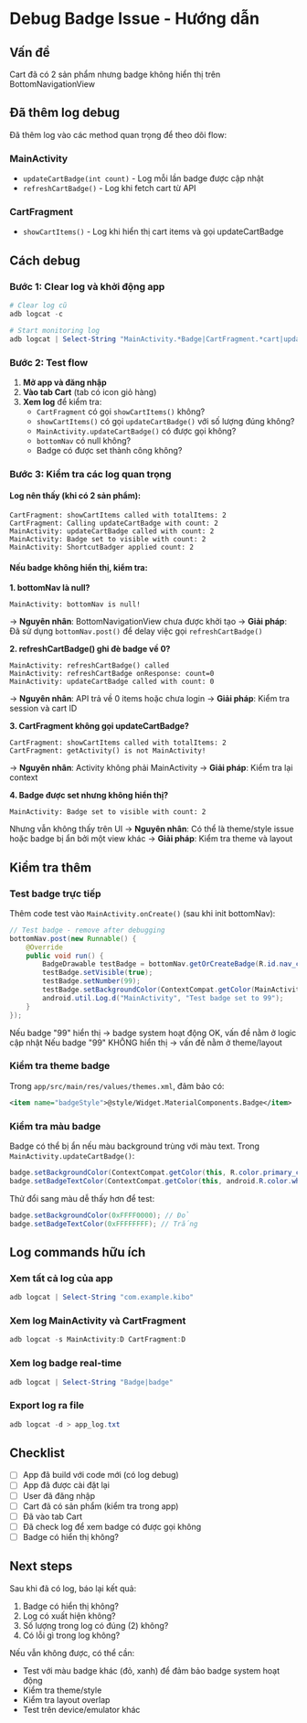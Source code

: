 # Debug Badge Issue - Hướng dẫn

## Vấn đề

Cart đã có 2 sản phẩm nhưng badge không hiển thị trên BottomNavigationView

## Đã thêm log debug

Đã thêm log vào các method quan trọng để theo dõi flow:

### MainActivity

- `updateCartBadge(int count)` - Log mỗi lần badge được cập nhật
- `refreshCartBadge()` - Log khi fetch cart từ API

### CartFragment

- `showCartItems()` - Log khi hiển thị cart items và gọi updateCartBadge

## Cách debug

### Bước 1: Clear log và khởi động app

```powershell
# Clear log cũ
adb logcat -c

# Start monitoring log
adb logcat | Select-String "MainActivity.*Badge|CartFragment.*cart|updateCartBadge"
```

### Bước 2: Test flow

1. **Mở app và đăng nhập**
2. **Vào tab Cart** (tab có icon giỏ hàng)
3. **Xem log** để kiểm tra:
   - `CartFragment` có gọi `showCartItems()` không?
   - `showCartItems()` có gọi `updateCartBadge()` với số lượng đúng không?
   - `MainActivity.updateCartBadge()` có được gọi không?
   - `bottomNav` có null không?
   - Badge có được set thành công không?

### Bước 3: Kiểm tra các log quan trọng

#### Log nên thấy (khi có 2 sản phẩm):

```
CartFragment: showCartItems called with totalItems: 2
CartFragment: Calling updateCartBadge with count: 2
MainActivity: updateCartBadge called with count: 2
MainActivity: Badge set to visible with count: 2
MainActivity: ShortcutBadger applied count: 2
```

#### Nếu badge không hiển thị, kiểm tra:

**1. bottomNav là null?**

```
MainActivity: bottomNav is null!
```

→ **Nguyên nhân**: BottomNavigationView chưa được khởi tạo
→ **Giải pháp**: Đã sử dụng `bottomNav.post()` để delay việc gọi `refreshCartBadge()`

**2. refreshCartBadge() ghi đè badge về 0?**

```
MainActivity: refreshCartBadge() called
MainActivity: refreshCartBadge onResponse: count=0
MainActivity: updateCartBadge called with count: 0
```

→ **Nguyên nhân**: API trả về 0 items hoặc chưa login
→ **Giải pháp**: Kiểm tra session và cart ID

**3. CartFragment không gọi updateCartBadge?**

```
CartFragment: showCartItems called with totalItems: 2
CartFragment: getActivity() is not MainActivity!
```

→ **Nguyên nhân**: Activity không phải MainActivity
→ **Giải pháp**: Kiểm tra lại context

**4. Badge được set nhưng không hiển thị?**

```
MainActivity: Badge set to visible with count: 2
```

Nhưng vẫn không thấy trên UI
→ **Nguyên nhân**: Có thể là theme/style issue hoặc badge bị ẩn bởi một view khác
→ **Giải pháp**: Kiểm tra theme và layout

## Kiểm tra thêm

### Test badge trực tiếp

Thêm code test vào `MainActivity.onCreate()` (sau khi init bottomNav):

```java
// Test badge - remove after debugging
bottomNav.post(new Runnable() {
    @Override
    public void run() {
        BadgeDrawable testBadge = bottomNav.getOrCreateBadge(R.id.nav_cart);
        testBadge.setVisible(true);
        testBadge.setNumber(99);
        testBadge.setBackgroundColor(ContextCompat.getColor(MainActivity.this, R.color.primary_color));
        android.util.Log.d("MainActivity", "Test badge set to 99");
    }
});
```

Nếu badge "99" hiển thị → badge system hoạt động OK, vấn đề nằm ở logic cập nhật
Nếu badge "99" KHÔNG hiển thị → vấn đề nằm ở theme/layout

### Kiểm tra theme badge

Trong `app/src/main/res/values/themes.xml`, đảm bảo có:

```xml
<item name="badgeStyle">@style/Widget.MaterialComponents.Badge</item>
```

### Kiểm tra màu badge

Badge có thể bị ẩn nếu màu background trùng với màu text. Trong `MainActivity.updateCartBadge()`:

```java
badge.setBackgroundColor(ContextCompat.getColor(this, R.color.primary_color));
badge.setBadgeTextColor(ContextCompat.getColor(this, android.R.color.white));
```

Thử đổi sang màu dễ thấy hơn để test:

```java
badge.setBackgroundColor(0xFFFF0000); // Đỏ
badge.setBadgeTextColor(0xFFFFFFFF); // Trắng
```

## Log commands hữu ích

### Xem tất cả log của app

```powershell
adb logcat | Select-String "com.example.kibo"
```

### Xem log MainActivity và CartFragment

```powershell
adb logcat -s MainActivity:D CartFragment:D
```

### Xem log badge real-time

```powershell
adb logcat | Select-String "Badge|badge"
```

### Export log ra file

```powershell
adb logcat -d > app_log.txt
```

## Checklist

- [ ] App đã build với code mới (có log debug)
- [ ] App đã được cài đặt lại
- [ ] User đã đăng nhập
- [ ] Cart đã có sản phẩm (kiểm tra trong app)
- [ ] Đã vào tab Cart
- [ ] Đã check log để xem badge có được gọi không
- [ ] Badge có hiển thị không?

## Next steps

Sau khi đã có log, báo lại kết quả:

1. Badge có hiển thị không?
2. Log có xuất hiện không?
3. Số lượng trong log có đúng (2) không?
4. Có lỗi gì trong log không?

Nếu vẫn không được, có thể cần:

- Test với màu badge khác (đỏ, xanh) để đảm bảo badge system hoạt động
- Kiểm tra theme/style
- Kiểm tra layout overlap
- Test trên device/emulator khác
